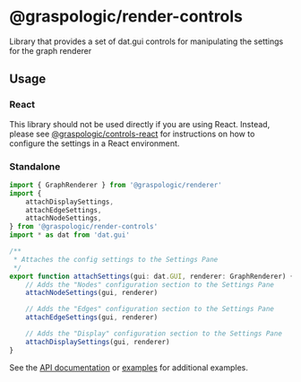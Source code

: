 # @graspologic/render-controls

Library that provides a set of dat.gui controls for manipulating the settings for the graph renderer

## Usage

### React

This library should not be used directly if you are using React. Instead, please see [@graspologic/controls-react](../controls-react/README.md) for instructions on how to configure the settings in a React environment.

### Standalone

```js
import { GraphRenderer } from '@graspologic/renderer'
import {
	attachDisplaySettings,
	attachEdgeSettings,
	attachNodeSettings,
} from '@graspologic/render-controls'
import * as dat from 'dat.gui'

/**
 * Attaches the config settings to the Settings Pane
 */
export function attachSettings(gui: dat.GUI, renderer: GraphRenderer) {
	// Adds the "Nodes" configuration section to the Settings Pane
	attachNodeSettings(gui, renderer)

	// Adds the "Edges" configuration section to the Settings Pane
	attachEdgeSettings(gui, renderer)

	// Adds the "Display" configuration section to the Settings Pane
	attachDisplaySettings(gui, renderer)
}
```

See the [API documentation](./dist/docs/globals.md) or [examples](../../../examples) for additional examples.
